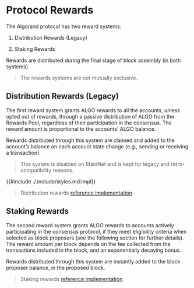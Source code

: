 # Protocol Rewards

The Algorand protocol has two reward systems:

1. Distribution Rewards (Legacy)

1. Staking Rewards

Rewards are distributed during the final stage of block assembly (in both systems).

> The rewards systems are not mutually exclusive.

## Distribution Rewards (Legacy)

The first reward system grants ALGO rewards to all the accounts, unless opted out
of rewards, through a passive distribution of ALGO from the Rewards Pool, regardless
of their participation in the consensus. The reward amount is proportional to the
accounts’ ALGO balance.
 
Rewards distributed through this system are claimed and added to the account’s balance
on each account state change (e.g., sending or receiving a transaction).

> This system is disabled on MainNet and is kept for legacy and retro-compatibility
> reasons.

{{#include ./.include/styles.md:impl}}
> Distribution rewards [reference implementation](https://github.com/algorand/go-algorand/blob/a81d54fb36c16c2f2f44cc5d153f358105a63317/data/bookkeeping/block.go#L337).

## Staking Rewards

The second reward system grants ALGO rewards to accounts actively participating in
the consensus protocol, if they meet eligibility criteria when selected as block
proposers (see the following section for further details). The reward amount per
block depends on the fee collected from the transactions included in the block,
and an exponentially decaying bonus.

Rewards distributed through this system are instantly added to the block proposer
balance, in the proposed block.

> Staking rewards [reference implementation](https://github.com/algorand/go-algorand/blame/b6e5bcadf0ad3861d4805c51cbf3f695c38a93b7/ledger/eval/eval.go#L1511-L1612).